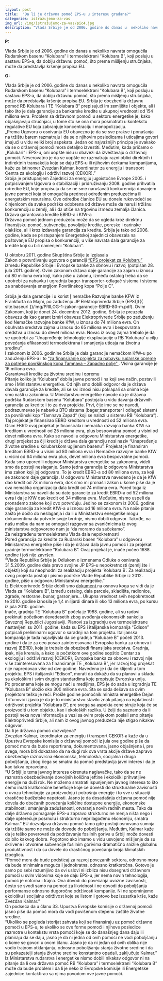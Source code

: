 ```yaml
---
layout: post
title:  "Da li je državna pomoć EPS-u u interesu građana?"
categories: istrazujemo-za-vas
img_url: /img/istražujemo-za-vas/pic4.jpg
description: "Vlada Srbije je od 2006. godine do danas u  nekoliko navrata omogućila Rudarskom basenu “Kolubara” i termoelektrani “Kolubara B”, koji posluju u sastavu EPS-a, da dobiju državnu pomoć, što prema mišljenju stručnjaka, može da predstavlja kršenje propisa EU."
---
```


**P:**

<div class="justify">
Vlada Srbije je od 2006. godine do danas u  nekoliko navrata omogućila Rudarskom basenu “Kolubara” i termoelektrani “Kolubara B”, koji posluju u sastavu EPS-a, da dobiju državnu pomoć, što prema mišljenju stručnjaka, može da predstavlja kršenje propisa EU.</div>


**O:**

<div class="justify">
Vlada Srbije je od 2006. godine do danas u  nekoliko navrata omogućila Rudarskom basenu “Kolubara” i termoelektrani “Kolubara B”, koji posluju u sastavu EPS-a, da dobiju državnu pomoć, što prema mišljenju stručnjaka, može da predstavlja kršenje propisa EU. Srbija je obezbedila državnu pomoć RB Kolubara i TE “Kolubara B” prepisujući im zemljište i objekte, ali i tako što je dala garancije za bankarske kredite u ukupnoj vrednosti od 154 miliona evra. Problem sa državnom pomoći u sektoru energetike je, kako objašnjavaju stručnjaci, u tome što se ona mora posmatrati u kontekstu regulative EU koja zabranjuje koncentraciju i monopolizaciju.<br/>
„Prema Ugovoru o osnivanju EU obavezno je da se sve prakse i ponašanja na tržištu barem razmatraju i da se o njihovim posledicama i uticajima govori imajući u vidu veliki broj aspekata. Jedan od najvažnijih principa je svakako da se o državnoj pomoći mora detaljno izvestiti. Međutim, kada pričamo o „Kolubari“ i EPS-u, oni uopšte nisu u obavezi da izveštavaju o državnoj pomoći. Neverovatno je da se uopšte ne razmatraju razni oblici direktnih i indirektnih transakcija koje se daju EPS-u ili njihovim ćerkama kompanijama, kaže za Istinomer Zvezdan Kalmar, koordinator za energiju i transport Centra za ekologiju i održivi razvoj (CEKOR).” <br/>
Srbija je pristupanjem Zajednici za energiju jugoistočne Evrope 2005. i potpisivanjem Ugovora o stabilizaciji i pridruživanju 2008. godine prihvatila odredbe EU, koje propisuju da se ne sme narušavati konkurencija davanjem javne pomoći koja bi omogućila prednost određenim preduzećima ili energetskim resursima. Ove odredbe članice EU su donele rukovodeći se činjenicom da svaka podrška odobrena od države može da naruši tržišnu konkurenciju u zemlji, ali i da utiče na trgovinu između zemalja članica.<br/>
Država garantovala kredite EBRD-a i KfW-a<br/>
Državna pomoć jednom preduzeću može da se ogleda kroz direktnu finansijsku pomoć, subvenciju, povoljnije kredite, poreske i carinske olakšice, ali i kroz izdavanje garancija za kredite. Srbija je tako od 2006. godine, kada se pristupanjem Energetskoj zajednici obavezala na poštovanje EU propisa o konkurenciji, u više navrata dala garancije za kredite koji su bili namenjeni “Kolubari”.<br/>

U oktobru 2011. godine Skupština Srbije je izglasala  <br/>
Zakon o potvrđivanju ugovora o garanciji <a href="{{ site.baseurl }}/storage/pdf/PPRILOG-1-zakon-garancije-EBRD-80-m.pdf"> “EPS projekat za Kolubaru” </a> između Republike Srbije i Evropske banke za obnovu i razvoj (potpisan 28. jula 2011. godine). Ovim zakonom država daje garancije za zajam u iznosu od 80 miliona evra koji, kako piše u zakonu, između ostalog treba da se upotrebi za nabavku i ugradnju bager-transporter-odlagač sistema i sistema za snabdevanja energijom Površinskog kopa “Polje C”.<br/><br/>
Srbija je dala garancije i u korist [ nemačke Razvojne banke KFW iz Frankfurta na Majni, po zaduženju JP Elektroprivreda Srbije (EPS)]({{ site.baseurl }}/img/PRILOG-1-zakon-garancije-EBRD-80-m.pdf). Ovim Zakonom, koji je donet 24. decembra 2012. godine, Srbija je preuzela obavezu da kao garant izmiri obaveze Elektroprivrede Srbije po zaduženju kod Nemačke razvojne banke KfW, u iznosu do 74 miliona evra. On obuhvata sredstva zajma u iznosu do 65 miliona evra i bespovratna sredstva u iznosu do devet miliona evra. Novac iz ovog zajma trebalo je da se upotrebi za “Unapređenje tehnologije eksploatacije u RB ’Kolubara’ u cilju povećanja efikasnosti termoelektrana i smanjenja uticaja na životnu sredinu”.<br/>
I zakonom iz 2006. godinine Srbija je dala garancije nemačkom KfW-u  po zaduženju EPS-a i to <a href="{{ site.baseurl }}/storage/pdf/PRILOG-3-garancije-KfW-2006.docx"> “za finansiranje projekta za nabavku rudarske opreme za potrebe površinskog kopa Tamnava – Zapadno polje” </a>. Visina garancije je 16 miliona evra.<br/>
Garantovali kredite za životnu sredinu i opremu<br/>
Pitanje koliko je “Kolubara” dobila javne pomoći i na koji sve način, postavili smo i Ministarstvu energetike. Od njih smo dobili odgovor da je država davala garancije za kredite, ali se svi iznosi nisu poklapali sa onima koje smo našli u zakonima. U Ministarstvu energetike navode da je državna podrška Rudarskom basenu “Kolubara” postojala u vidu davanja državnih garancija za kredite i to za dva projekta. Prvi, čije ime se ne navodi, podrazumevao je nabavku BTO sistema (bager,transporter i odlagač sistem) za površinski kop “Tamnava Zapad” (koji se nalazi u sistemu RB “Kolubara”). Taj projekat je finansirao EBRD kreditom u vrednosti od 52 miliona evra. Osim EBRD ovaj projekat je finansirala i nemačka razvojna banka KfW sa kreditom u vrednosti od 25 miliona evra, plus bespovratna pomoć u visini od devet miliona evra. Kako se navodi u odgovoru Ministarstva energetike, drugi projekat za čiji kredit je država dala garanciju nosi naziv “Unapređenje životne sredine u kolubarskom ugljenom basenu”. Projekat je finansiran kreditom EBRD-a u visini od 80 miliona evra i Nemačke razvojne banke KfW u visini od 64 miliona evra plus, devet miliona evra bespovratne pomoći.<br/>
Kada smo uporedili odgovor Ministarstva energetike sa zakonoma, videli smo da postoji neslaganje. Samo jedna garancija iz odgovora Ministarstva ima zakon koji joj odgovara. To je kredit EBRD-a od 80 miliona evra, za koji se zakonom daje garancija. U odgovoru Ministarstva navedeno je da je KfW dao kredit od 73 miliona evra, dok smo mi pronašli zakon u kome piše da je ova nemačka organizacija dala kredit od 74 miliona evra. Pored toga iz Ministarstva su naveli da su date garancije za kredit EBRD-a od 52 miliona evra i da je KfW dao kredit od 34 miliona evra. Međutim, nismo uspeli da pronađemo zakone koji ovo potvrđuju. Jedino se zakonom iz 2006. godine daje garancija za kredit KfW-a u iznosu od 16 miliona evra. Na naše pitanje zašto je došlo do neslaganja i da li u Ministarstvu energetike mogu dokumentima da potvrde svoje tvrdnje, nismo dobili odgovor. Takođe, na našu molbu da nam se omogući razgovor sa zvaničnicima iz ovog ministarstva odgovoreno nam je “da moramo da sačekamo”.<br/>
Za neizgrađenu termoelektranu Vlada dala nepokretnosti<br/>
Pored garancija za kredite za Rudarski basen “Kolubara” u odgovoru Ministarstva energetike piše i da je država dala javnu pomoć i za projekat gradnje termoelektrane “Kolubara B”. Ovaj projekat je, inače počeo 1988. godine i još nije završen.<br/>
“Vlada Republike Srbije je Odlukom o izmenama Odluke o osnivanju 31.5.2009. godine dala pravo svojine JP EPS-u nepokretnosti (zemljište i objekti) koji su neophodni za realizaciju projekta ’Kolubara B’. Za realizaciju ovog projekta postoji i pismo podrške Vlade Republike Srbije iz 2012. godine, piše u odgovoru Ministarstva energetike.” <br/>
Iz Elektroprivrede Srbije dobili smo <a href="{{ site.baseurl }}/storage/pdf/PRILOG-3-garancije-KfW-2006.docx"> dokument </a>  na osnovu koga se vidi da je Vlada za “Kolubaru B”, između ostalog, dala parcele, skladišta, radionice, zgrade, restorane, bunar, garsonjere… Ukupna vrednost svih nepokretnosti te 2010. godine iznosila je 1,4 milijardi dinara ili oko 13 miliona evra, po kursu iz jula 2010. godine.<br/>
Inače, gradnja TE “Kolubara B” počela je 1988. godine, ali su radovi prekinuti početkom devedesetih zbog uvođenja ekonomskih sankcija Saveznoj Republici Jugoslaviji. Planovi za izgradnju ove termoelektrane nastavljeni su 2011. godine, kada su EPS i italijanska kompanija “Edison” potpisali preliminarni ugovor o saradnji na tom projektu. Italijanska kompanija je tada najavljivala da će gradnja “Kolubare B” početi 2013. godine i da je za ceo posao zainteresovana i Evropska banka za obnovu i razvoj (EBRD), koja je trebalo da obezbedi finansijska sredstva. Gradnja, ipak, nije krenula, a kako je početkom ove godine sopštio Centar za ekologiju i održivi razvoj (CEKOR), Evropska banka za obnovu i razvoj nije više zainteresovana za finansiranje TE „Kolubara B”, jer razvoj tog projekat nije napredovao više od dve godine. Navedeno je i da će klijenti u tom projektu, EPS i italijanski “Edison”, morati da dokažu da su planovi u skladu sa ekološkim i svim drugim standardima koje propisuje Evropska unija.<br/>
Po procenama koje se mogu naći u medijima, EPS je do sada u izgradnju TE “Kolubara B” uložio oko 300 miliona evra. Šta se sada dešava sa ovim projektom teško je reći. Prošle godine pomoćnik ministra energetike Dejan Trifunović izjavio je da je to ministarstvo stavilo znak pitanja na isplativost i održivost projekta “Kolubara B”, pre svega sa aspekta cene struje koja će se proizvoditi u tom objektu, kao i ekoloških razlika. U želji da saznamo da li postoji neka nova informacija u vezi sa ovim projektom poslali smo pitanje Elektroprivredi Srbije, ali nam iz ovog javnog preduzeća nije stigao nikakav odgovor.<br/>
Da li je državna pomoć dozvoljena?<br/>
Zvezdan Kalmar, koordinator za energiju i transport CEKOR-a kaže da u Upustvu Evropske komisije o državnoj pomoći iz jula ove godine piše da pomoć mora da bude reportirana, dokumentovana, jasno objašnjena i, pre svega, mora biti dokazano da na dugi rok ova vrsta akcije države zapravo obezbeđuje raznovrsna ekonomska, tehnološka, socijalna i druga poboljšanja, zbog čega se smatra da pomoć predstavlja javni interes i da je kao takva opravdana.<br/>
“U Srbiji je tema javnog interesa okrenuta naglavačke, tako da se ne razmatra obezbeđivanje dovoljnih količina jeftine i ekološki prihvatljive energije na duži rok. Ne možemo smatrati ispunjenjem javnog interesa to što ćemo imati kratkoročne beneficije koje će dovesti do strukturalne zavisnosti o uvozu tehnologije za proizvodnju i potrošnju energije i to sve u situaciji drastične budžetske napetosti. Jasno je da dosadašnja državna pomoć nije dovela do obećanih povećanja količine dostupne energije, ekonomske stabilnosti, smanjenja zaduženosti, otvaranja novih radnih mesta. Tako da dalje državno pomaganje EPS-u zapravo strukturno ne menja ništa nego i dalje opterećuje posrnulu i strukturno neprilagođenu ekonomiju, smatra Kalmar.” 
EU dozvoljava državnu pomoć tamo gde postoji osnovana sumnja da tržište samo ne može da dovede do poboljšanja. Međutim, Kalmar kaže da je teško poverovati da podržavanje fosilnih goriva u Srbiji može dovesti do bilo kakvog dobra. Pogotovo ako imamo u vidu usvojeno mišljenje da su skrivene i otvorene subvencije fosilnim gorivima dramatično snizile globalnu produktivnost i da su dovele do drastičnog povećanja broja klimatskih izbeglica.<br/>
“Pomoć mora da bude podsticaj za razvoj povezanih sektora, odnosno mora da bude minimalna moguća i jednokratna, odnosno kratkoročna. Gotovo je samo po sebi razumljivo da ovi uslovi ni izbliza nisu dosegnuti državnom pomoći u svim vidovima koje se daju EPS-u, jer nema novih tehnologija, pomoć je notorna i trajna. Ona dovodi do povećanja uvozne zavisnosti, često se svodi samo na pomoć za likvidnost i ne dovodi do poboljšanja performanse odnosno dugoročne održivosti kompanije. Ni ne spominjemo ekološku i socijalnu održivost koje se listom i gotovo bez izuzetka krše, kaže Zvezdan Kalmar.”<br/>
On podseća da u članu 33. Upustva Evropske komisije o državnoj pomoći jasno piše da pomoć mora da vodi povišenom stepenu zaštite životne sredine.<br/>
“Ukoliko se pogleda istorijat zahvata koji se finansiraju uz pomoć državne pomoći u EPS-u, te ukoliko se ove forme pomoći i njihove posledice razmotre u kontekstu vrsta pomoći koje se do današnjeg dana daju ili planiraju da se daju, jasno je da ni jedna od ovih pomoći ne vodi poboljšanju o kome se govori u ovom članu. Jasno je da ni jedan od ovih oblika nije vodio trajnom otklanjanju, odnosno poboljšanju stanja životne sredine i da su pokazatelji stanja životne sredine konstantno opadali, zaključuje Kalmar.” <br/>
Iz Ministarstva rudarstva i energetike nismo dobili nikakav odgovor ni na pitanje da li ova državna pomoć RB “Kolubara” i termoelektrani “Kolubara B” može da bude problem i da li je neko iz Evropske komisije ili Energetske zajednice kontaktirao sa njima povodom ove javne pomoći.</div>